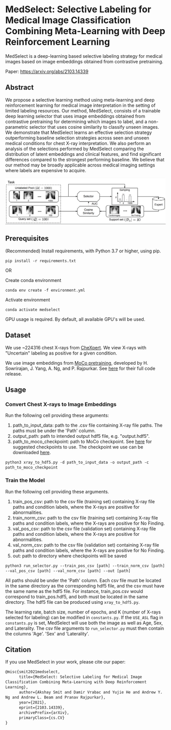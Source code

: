 # MedSelect: Selective Labeling for Medical Image Classification Combining Meta-Learning with Deep Reinforcement Learning

MedSelect is a deep-learning based selective labeling strategy for medical images based on image embeddings obtained from contrastive pretraining.

Paper: https://arxiv.org/abs/2103.14339

## Abstract

We propose a selective learning method using meta-learning and deep reinforcement learning for medical image interpretation in the setting of limited labeling resources. Our method, MedSelect, consists of a trainable deep learning selector that uses image embeddings obtained from contrastive pretraining for determining which images to label, and a non-parametric selector that uses cosine similarity to classify unseen images. We demonstrate that MedSelect learns an effective selection strategy outperforming baseline selection strategies across seen and unseen medical conditions for chest X-ray interpretation. We also perform an analysis of the selections performed by MedSelect comparing the distribution of latent embeddings and clinical features, and find significant differences compared to the strongest performing baseline. We believe that our method may be broadly applicable across medical imaging settings where labels are expensive to acquire.

![The approach](figures/model.png)

## Prerequisites
(Recommended) Install requirements, with Python 3.7 or higher, using pip.

```
pip install -r requirements.txt
```

OR

Create conda environment

```
conda env create -f environment.yml
```

Activate environment

```
conda activate medselect
```

GPU usage is required. By default, all available GPU's will be used.

## Dataset

We use ~224316 chest X-rays from [CheXpert](https://arxiv.org/abs/1901.07031). We view X-rays with "Uncertain" labeling as positive for a given condition.

We use image embeddings from [MoCo pretraining](https://arxiv.org/abs/2010.05352), developed by H. Sowrirajan, J. Yang, A. Ng, and P. Rajpurkar. See [here](https://github.com/stanfordmlgroup/MoCo-CXR) for their full code release.

## Usage

### Convert Chest X-rays to Image Embeddings

Run the following cell providing these arguments:
1. path_to_input_data: path to the .csv file containing X-ray file paths. The paths must be under the 'Path' column.
2. output_path: path to intended output hdf5 file, e.g. "output.hdf5".
3. path_to_moco_checkpoint: path to MoCo checkpoint. See [here](https://github.com/stanfordmlgroup/MoCo-CXR) for suggested checkpoints to use. The checkpoint we use can be downloaded [here](https://drive.google.com/file/d/1ouNsDFzovHRhmWi4uz6iCvXe7pO8D7P7/view?usp=sharing).

```
python3 xray_to_hdf5.py -d path_to_input_data -o output_path -c path_to_moco_checkpoint
```

### Train the Model 

Run the following cell providing these arguments.
1. train_pos_csv: path to the csv file (training set) containing X-ray file paths and condition labels, where the X-rays are positive for abnormalities. 
2. train_norm_csv: path to the csv file (training set) containing X-ray file paths and condition labels, where the X-rays are positive for No Finding.
3. val_pos_csv: path to the csv file (validation set) containing X-ray file paths and condition labels, where the X-rays are positive for abnormalities.
4. val_norm_csv: path to the csv file (validation set) containing X-ray file paths and condition labels, where the X-rays are positive for No Finding.
5. out: path to directory where checkpoints will be saved

```
python3 run_selector.py --train_pos_csv [path] --train_norm_csv [path] --val_pos_csv [path] --val_norm_csv [path] --out [path]
```

All paths should be under the 'Path' column. Each csv file must be located in the same directory as the corresponding hdf5 file, and the csv must have the same name as the hdf5 file. For instance, train_pos.csv would correspond to train_pos.hdf5, and both must be located in the same directory. The hdf5 file can be produced using ```xray_to_hdf5.py```. 

The learning rate, batch size, number of epochs, and K (number of X-rays selected for labeling) can be modified in ```constants.py```. If the ```USE_ASL``` flag in ```constants.py``` is set, MedSelect will use both the image as well as Age, Sex, and Laterality. The csv file arguments to ```run_selector.py``` must then contain the columns 'Age'. 'Sex' and 'Laterality'.

## Citation

If you use MedSelect in your work, please cite our paper:

```
@misc{smit2021medselect,
      title={MedSelect: Selective Labeling for Medical Image Classification Combining Meta-Learning with Deep Reinforcement Learning},
      author={Akshay Smit and Damir Vrabac and Yujie He and Andrew Y. Ng and Andrew L. Beam and Pranav Rajpurkar},
      year={2021},
      eprint={2103.14339},
      archivePrefix={arXiv},
      primaryClass={cs.CV}
}
```
